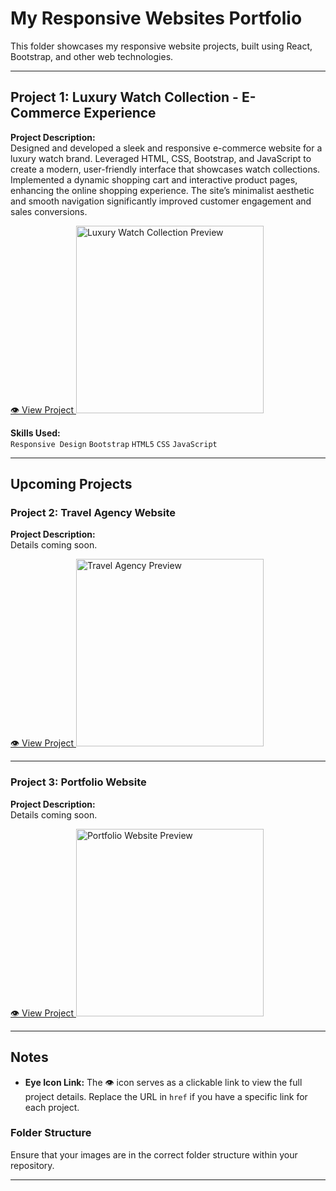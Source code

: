 # My Responsive Websites Portfolio

This folder showcases my responsive website projects, built using React, Bootstrap, and other web technologies.

---

## Project 1: Luxury Watch Collection - E-Commerce Experience

**Project Description:**  
Designed and developed a sleek and responsive e-commerce website for a luxury watch brand. Leveraged HTML, CSS, Bootstrap, and JavaScript to create a modern, user-friendly interface that showcases watch collections. Implemented a dynamic shopping cart and interactive product pages, enhancing the online shopping experience. The site’s minimalist aesthetic and smooth navigation significantly improved customer engagement and sales conversions.

<a href="" target="_blank">
  👁️ View Project
</a>

<img src="https://github.com/ahsannafees903/porfolio/blob/Portmain/images/wacht%20%20wrbsite.jpg" alt="Luxury Watch Collection Preview" width="300"/>

**Skills Used:**  
`Responsive Design` `Bootstrap` `HTML5` `CSS` `JavaScript`

---

## Upcoming Projects

### Project 2: Travel Agency Website

**Project Description:**  
Details coming soon.

<a href="#" target="_blank">
  👁️ View Project
</a>

<img src="https://via.placeholder.com/300" alt="Travel Agency Preview" width="300"/>

---

### Project 3: Portfolio Website

**Project Description:**  
Details coming soon.

<a href="#" target="_blank">
  👁️ View Project
</a>

<img src="https://via.placeholder.com/300" alt="Portfolio Website Preview" width="300"/>

---

## Notes

- **Eye Icon Link:** The 👁️ icon serves as a clickable link to view the full project details. Replace the URL in `href` if you have a specific link for each project.

### Folder Structure

Ensure that your images are in the correct folder structure within your repository.

---
